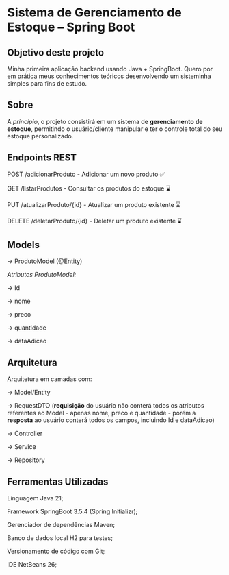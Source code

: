 # Sistema de Gerenciamento de Estoque – Spring Boot


## Objetivo deste projeto

Minha primeira aplicação backend usando Java + SpringBoot. Quero por em prática meus conhecimentos teóricos desenvolvendo um sisteminha simples para fins de estudo.


## Sobre

A *princípio*, o projeto consistirá em um sistema de **gerenciamento de estoque**, permitindo o usuário/cliente manipular e ter o controle total do seu estoque personalizado.


## Endpoints REST

POST /adicionarProduto - Adicionar um novo produto ✅️ 

GET /listarProdutos - Consultar os produtos do estoque ⌛

PUT /atualizarProduto/{id} - Atualizar um produto existente ⌛

DELETE /deletarProduto/{id} - Deletar um produto existente ⌛


## Models

→ ProdutoModel (@Entity)

*Atributos ProdutoModel:*

→ Id

→ nome

→ preco

→ quantidade

→ dataAdicao


 ## Arquitetura

Arquitetura em camadas com:

→ Model/Entity

→ RequestDTO (**requisição** do usuário não conterá todos os atributos referentes ao Model - apenas nome, preco e quantidade - porém a **resposta** ao usuário conterá todos os campos, incluindo Id e dataAdicao)

→ Controller

→ Service

→ Repository


 ## Ferramentas Utilizadas

Linguagem Java 21;

Framework SpringBoot 3.5.4 (Spring Initializr);

Gerenciador de dependências Maven;

Banco de dados local H2 para testes;

Versionamento de código com Git;

IDE NetBeans 26;

